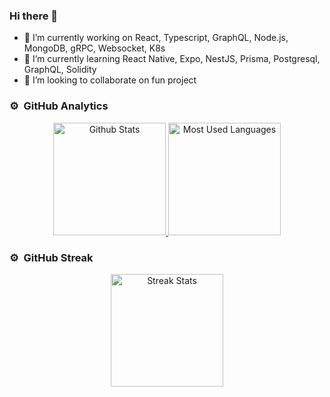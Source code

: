 ### Hi there 👋

- 🔭 I’m currently working on React, Typescript, GraphQL, Node.js, MongoDB, gRPC, Websocket, K8s
- 🌱 I’m currently learning React Native, Expo, NestJS, Prisma, Postgresql, GraphQL, Solidity
- 👯 I’m looking to collaborate on fun project

### ⚙️ &nbsp;GitHub Analytics

<p align="center">
  <a href="https://github.com/arnaud-zg">
    <img alt="Github Stats" height="180em" src="https://github-readme-stats.vercel.app/api?username=arnaud-zg&show_icons=true&include_all_commits=true&count_private=true&cache_seconds=86400&theme=gotham" />
    <img alt="Most Used Languages" height="180em" src="https://github-readme-stats.vercel.app/api/top-langs/?username=arnaud-zg&cache_seconds=86400&layout=compact&theme=gotham" />
  </a>
</p>

### ⚙️ &nbsp;GitHub Streak

<p align="center">
    <img alt="Streak Stats" height="180em" src="http://github-readme-streak-stats.herokuapp.com/?user=arnaud-zg&theme=tokyonight_duo&date_format=j%20M%5B%20Y%5D" />
</p>

<!--
- 🤔 I’m looking for help with ... 
- 💬 Ask me about ...
- 📫 How to reach me: ...
- 😄 Pronouns: ...
- ⚡ Fun fact: ...
-->
